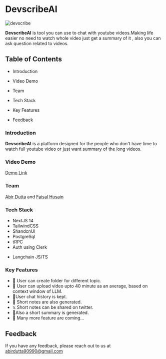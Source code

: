 
# DevscribeAI

![devscribe](https://github.com/DeadmanAbir/DevScribe-AI/assets/102755654/f597810b-c79d-4e3f-a0f8-e05b38a27c34)

**DevscribeAI**
 is tool you can use to chat with youtube videos.Making life easier no need to watch whole video just get a summary of it , also you can ask question related to videos.

## Table of Contents

* Introduction
* Video Demo
* Team
* Tech Stack

* Key Features
* Feedback






### Introduction
**DevscribeAI** is a platform designed for the people who don't have time to watch full youtube video or just want summary of the long videos.

### Video Demo
[Demo Link](https://youtu.be/7H_LHlkgUXM)


### Team
[Abir Dutta](https://abir-dutta-porfolio.netlify.app) and [Faisal Husain](https://faisal-husain.vercel.app)



### Tech Stack

* NextJS 14
* TailwindCSS
* ShandcnUI
* PostgreSql
* tRPC
* Auth using Clerk
- Langchain JS/TS



### Key Features

* 📁 User can create folder for different topic.
* 📄 User can upload video upto 40 minute as an average, based on context window of LLM.
*  💭User chat history is kept.
*  📝  Short notes are also generated.
*   𝕩   Short notes can be shared on twitter.
* 📝Also a short summary is generated.
* 🫠 Many more feature are coming...


## Feedback

If you have any feedback, please reach out to us at abirdutta90990@gmail.com


